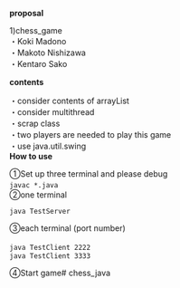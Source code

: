 **proposal**
 
1)chess_game  
・Koki Madono  
・Makoto Nishizawa  
・Kentaro Sako  

**contents**

・consider contents of arrayList  
・consider multithread  
・scrap class  
・two players are needed to play this game  
・use java.util.swing　　   
**How to use**

①Set up three terminal and please debug    
  `javac *.java`　　   
②one terminal  

`java TestServer`  

③each terminal (port number)

`java TestClient 2222`　　  
`java TestClient 3333`   

④Start game# chess_java  
